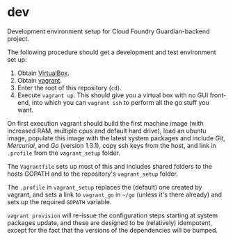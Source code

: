 dev
===

Development environment setup for Cloud Foundry Guardian-backend project.

The following procedure should get a development and test environment set up:

1.  Obtain [VirtualBox](https://www.virtualbox.org/).
2.  Obtain [vagrant](https://www.vagrantup.com/).
3.  Enter the root of this repository (`cd`).
4.  Execute `vagrant up`.
    This should give you a virtual box with no GUI front-end,
    into which you can `vagrant ssh` to perform all the go stuff you want.

On first execution vagrant should build the first machine image (with
increased RAM, multiple cpus and default hard drive), load an ubuntu image,
populate this image with the latest system packages and include *Git*,
*Mercurial*, and *Go* (version 1.3.1), copy ssh keys from the host, and link
in `.profile` from the `vagrant_setup` folder.

The `Vagrantfile` sets up most of this and includes shared folders to the
hosts GOPATH and to the repository's `vagrant_setup` folder.

The `.profile` in `vagrant_setup` replaces the (default) one created by
vagrant, and sets a link to `vagrant_go` in `~/go` (unless it's there already)
and sets up the required `GOPATH` variable.

`vagrant provision` will re-issue the configuration steps starting at system
packages update, and these are designed to be (relatively) idempotent, except
for the fact that the versions of the dependencies will be bumped.
